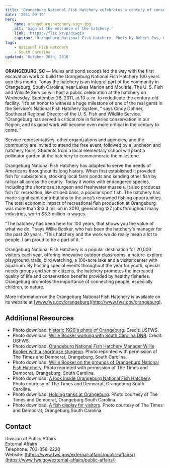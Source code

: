 ```yaml
---
title: 'Orangeburg National Fish Hatchery celebrates a century of conservation'
date: '2011-09-19'
hero:
    name: orangeburg-hatchery-sign.jpg
    alt: 'Sign at the entrance of the hatchery.'
    link: 'https://flic.kr/p/dcwqi9'
    caption: 'Orangeburg National Fish Hatchery. Photo by Robert Pos, USFWS.'
tags:
    - National Fish Hatchery
    - South Carolina
updated: 'October 20th, 2016'
---
```


**ORANGEBURG, SC** — Mules and pond scoops led the way with the first excavation work to build the Orangeburg National Fish Hatchery 100 years ago this month. Today the hatchery is an integral part of the community in Orangeburg, South Carolina, near Lakes Marion and Moultrie. The U. S. Fish and Wildlife Service will host a public celebration at the hatchery on Wednesday, September 28, 2011, at 10 a. m. to rededicate the century-old facility. “It’s an honor to witness a huge milestone of one of the real gems in the Service's National Fish Hatchery System, ” says Cindy Dohner, Southeast Regional Director of the U. S. Fish and Wildlife Service. “Orangeburg has served a critical role in fisheries conservation in our Region, and its good work will become even more critical in the century to come. ”  

Service representatives, other organizations and agencies, and the community are invited to attend the free event, followed by a luncheon and hatchery tours. Students from a local elementary school will plant a pollinator garden at the hatchery to commemorate the milestone.  

Orangeburg National Fish Hatchery has adapted to serve the needs of Americans throughout its long history. When first established it provided fish for subsistence, stocking local farm ponds and sending other fish by railcar all across the county. Today it works with endangered species, including the shortnose sturgeon and freshwater mussels. It also produces fish for recreation, like striped bass, a popular sport fish. The hatchery has made significant contributions to the area’s renowned fishing opportunities. The total economic impact of recreational fish production at Orangeburg was more than $13.3 million in 2010, generating 127 jobs throughout many industries, worth $3.3 million in wages.  

“The hatchery has been here for 100 years, that shows you the value of what we do. ” says Willie Booker, who has been the hatchery's manager for the past 20 years. “This hatchery and the work we do really mean a lot to people. I am proud to be a part of it. ”  

Orangeburg National Fish Hatchery is a popular destination for 20,000 visitors each year, offering innovative outdoor classrooms, a nature-explore playground, trails, bird watching, a 100-acre lake and a visitor center with aquarium. By hosting special events throughout the year for youth, special needs groups and senior citizens, the hatchery promotes the increased quality of life and conservation benefits provided by healthy fisheries. Orangeburg promotes the importance of connecting people, especially children, to nature.  

More information on the Orangeburg National Fish Hatchery is available on its website at [www.fws.gov/orangeburg](http://www.fws.gov/orangeburg).

## Additional Resources

- Photo download: [historic 1920's photo of Orangeburg](http://www.fws.gov/southeast/news/2011/images/Orangeburg1920.bmp). Credit: USFWS.
- Photo download: [Willie Booker working with South Carolina DNR](http://www.fws.gov/southeast/news/2011/images/OrangeburgandSCDNR.jpg). Credit: USFWS.
- Photo download: [Orangeburg National Fish Hatchery Manager Willie Booker with a shortnose sturgeon](http://www.fws.gov/southeast/news/2011/images/Times%20and%20Democrat%20Sturgeon%20Photo.jpg). Photo reprinted with permission of The Times and Democrat, Orangeburg, South Carolina.
- Photo download: [Willie Booker on the grounds of Orangeburg National Fish Hatchery](http://www.fws.gov/southeast/news/2011/images/Willie%20Outside%20Times%20and%20Democrat.jpg). Photo reprinted with permission of The Times and Democrat, Orangeburg, South Carolina.
- Photo download: [A look inside Orangeburg National Fish Hatchery](http://www.fws.gov/southeast/news/2011/images/Orangeburg%20National%20Fish%20Hatchery%20Times%20and%20Democrat.jpg). Photo courtesy of The Times and Democrat, Orangeburg South Carolina.
- Photo download: [Holding tanks at Orangeburg](http://www.fws.gov/southeast/news/2011/images/Holding%20Tanks%20Times%20and%20Democrat.jpg). Photo courtesy of The Times and Democrat, Orangeburg South Carolina.
- Photo download: [A fish display for visitors](http://www.fws.gov/southeast/news/2011/images/Display%20Times%20and%20Democrat.jpg). Photo courtesy of The Times and Democrat, Orangeburg South Carolina.

## Contact

Division of Public Affairs  
External Affairs  
Telephone: 703-358-2220  
Website: [https://www.fws.gov/external-affairs/public-affairs/](https://www.fws.gov/external-affairs/public-affairs/)

